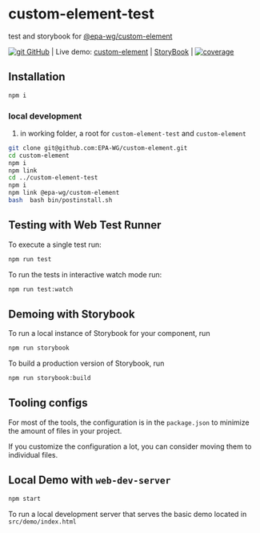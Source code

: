# custom-element-test
test and storybook for [@epa-wg/custom-element](https://github.com/EPA-WG/custom-element) 

[![git][github-image] GitHub][git-url]
| Live demo: [custom-element][demo-url]
| [StoryBook][storybook-url]
| [![coverage][coverage-image]][coverage-url]

## Installation

```bash
npm i
```
### local development
1. in working folder, a root for `custom-element-test` and `custom-element`
```bash
git clone git@github.com:EPA-WG/custom-element.git
cd custom-element
npm i
npm link
cd ../custom-element-test
npm i
npm link @epa-wg/custom-element
bash  bash bin/postinstall.sh
```
## Testing with Web Test Runner

To execute a single test run:

```bash
npm run test
```

To run the tests in interactive watch mode run:

```bash
npm run test:watch
```

## Demoing with Storybook

To run a local instance of Storybook for your component, run

```bash
npm run storybook
```

To build a production version of Storybook, run

```bash
npm run storybook:build
```


## Tooling configs

For most of the tools, the configuration is in the `package.json` to minimize the amount of files in your project.

If you customize the configuration a lot, you can consider moving them to individual files.

## Local Demo with `web-dev-server`

```bash
npm start
```

To run a local development server that serves the basic demo located in `src/demo/index.html`

[git-url]:        https://github.com/EPA-WG/custom-element
[github-image]:   https://cdnjs.cloudflare.com/ajax/libs/octicons/8.5.0/svg/mark-github.svg
[demo-url]:       https://unpkg.com/@epa-wg/custom-element-test@0.0.16/dist/index.html
[storybook-url]:  https://unpkg.com/@epa-wg/custom-element-test@0.0.16/storybook-static/index.html?path=/story/welcome--introduction
[coverage-image]: https://unpkg.com/@epa-wg/custom-element-test@0.0.16/coverage/coverage.svg
[coverage-url]:   https://unpkg.com/@epa-wg/custom-element-test@0.0.16/coverage/lcov-report/index.html
